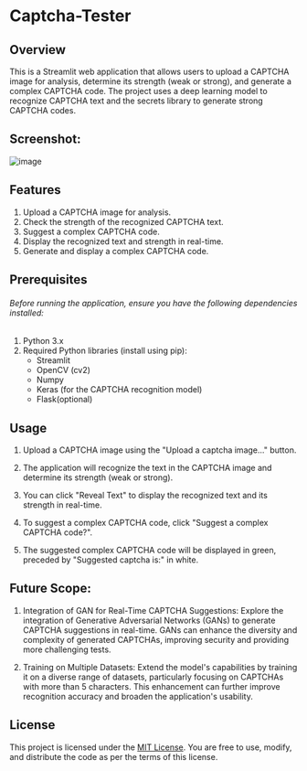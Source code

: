 # Captcha-Tester

## Overview
This is a Streamlit web application that allows users to upload a CAPTCHA image for analysis, determine its strength (weak or strong), and generate a complex CAPTCHA code. The project uses a deep learning model to recognize CAPTCHA text and the secrets library to generate strong CAPTCHA codes.

## Screenshot:

![image](https://github.com/Mayankaenium20/Captcha-Tester/assets/89603698/6584d94f-1a8d-41eb-8cda-ef5bd0e4e3d9)


## Features
1. Upload a CAPTCHA image for analysis.
2. Check the strength of the recognized CAPTCHA text.
3. Suggest a complex CAPTCHA code.
4. Display the recognized text and strength in real-time.
5. Generate and display a complex CAPTCHA code.

## Prerequisites
###### Before running the application, ensure you have the following dependencies installed:

1. Python 3.x
2. Required Python libraries (install using pip):
    + Streamlit
    + OpenCV (cv2)
    + Numpy
    + Keras (for the CAPTCHA recognition model)
    + Flask(optional)

## Usage
1. Upload a CAPTCHA image using the "Upload a captcha image..." button.

2. The application will recognize the text in the CAPTCHA image and determine its strength (weak or strong).

3. You can click "Reveal Text" to display the recognized text and its strength in real-time.

4. To suggest a complex CAPTCHA code, click "Suggest a complex CAPTCHA code?".

5. The suggested complex CAPTCHA code will be displayed in green, preceded by "Suggested captcha is:" in white.

## Future Scope: 
1. Integration of GAN for Real-Time CAPTCHA Suggestions: Explore the integration of Generative Adversarial Networks (GANs) to generate CAPTCHA suggestions in real-time. GANs can enhance the diversity and complexity of generated CAPTCHAs, improving security and providing more challenging tests.

2. Training on Multiple Datasets: Extend the model's capabilities by training it on a diverse range of datasets, particularly focusing on CAPTCHAs with more than 5 characters. This enhancement can further improve recognition accuracy and broaden the application's usability.

## License
This project is licensed under the [MIT License](https://github.com/git/git-scm.com/blob/main/MIT-LICENSE.txt). You are free to use, modify, and distribute the code as per the terms of this license.
